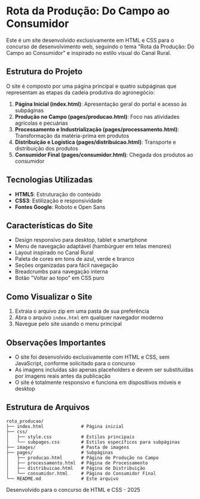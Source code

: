 # Rota da Produção: Do Campo ao Consumidor

Este é um site desenvolvido exclusivamente em HTML e CSS para o concurso de desenvolvimento web, seguindo o tema "Rota da Produção: Do Campo ao Consumidor" e inspirado no estilo visual do Canal Rural.

## Estrutura do Projeto

O site é composto por uma página principal e quatro subpáginas que representam as etapas da cadeia produtiva do agronegócio:

1. **Página Inicial (index.html)**: Apresentação geral do portal e acesso às subpáginas
2. **Produção no Campo (pages/producao.html)**: Foco nas atividades agrícolas e pecuárias
3. **Processamento e Industrialização (pages/processamento.html)**: Transformação da matéria-prima em produtos
4. **Distribuição e Logística (pages/distribuicao.html)**: Transporte e distribuição dos produtos
5. **Consumidor Final (pages/consumidor.html)**: Chegada dos produtos ao consumidor

## Tecnologias Utilizadas

- **HTML5**: Estruturação do conteúdo
- **CSS3**: Estilização e responsividade
- **Fontes Google**: Roboto e Open Sans

## Características do Site

- Design responsivo para desktop, tablet e smartphone
- Menu de navegação adaptável (hambúrguer em telas menores)
- Layout inspirado no Canal Rural
- Paleta de cores em tons de azul, verde e branco
- Seções organizadas para fácil navegação
- Breadcrumbs para navegação interna
- Botão "Voltar ao topo" em CSS puro

## Como Visualizar o Site

1. Extraia o arquivo zip em uma pasta de sua preferência
2. Abra o arquivo `index.html` em qualquer navegador moderno
3. Navegue pelo site usando o menu principal

## Observações Importantes

- O site foi desenvolvido exclusivamente com HTML e CSS, sem JavaScript, conforme solicitado para o concurso
- As imagens incluídas são apenas placeholders e devem ser substituídas por imagens reais antes da publicação
- O site é totalmente responsivo e funciona em dispositivos móveis e desktop

## Estrutura de Arquivos

```
rota_producao/
├── index.html              # Página inicial
├── css/
│   ├── style.css           # Estilos principais
│   └── subpages.css        # Estilos específicos para subpáginas
├── images/                 # Pasta de imagens
├── pages/                  # Subpáginas
│   ├── producao.html       # Página de Produção no Campo
│   ├── processamento.html  # Página de Processamento
│   ├── distribuicao.html   # Página de Distribuição
│   └── consumidor.html     # Página do Consumidor Final
└── README.md               # Este arquivo
```

Desenvolvido para o concurso de HTML e CSS - 2025
